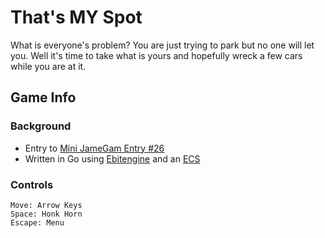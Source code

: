 # That's MY Spot
What is everyone's problem? You are just trying
to park but no one will let you. Well it's time
to take what is yours and hopefully wreck a few
cars while you are at it.

## Game Info
### Background
* Entry to [Mini JameGam Entry #26](https://itch.io/jam/mini-jame-gam-26)
* Written in Go using [Ebitengine](https://ebitengine.org/) and an [ECS](https://github.com/EngoEngine/ecs)

### Controls
```
Move: Arrow Keys
Space: Honk Horn
Escape: Menu
```
